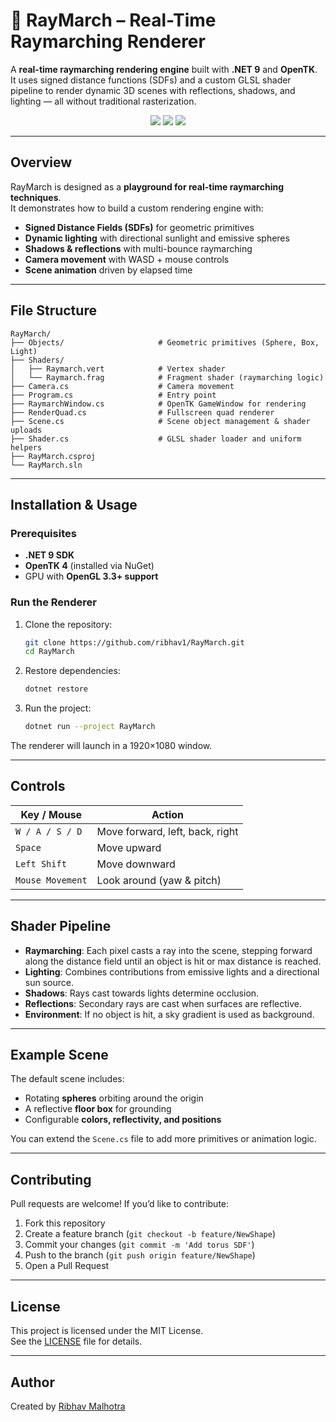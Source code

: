 # 🌠 RayMarch – Real-Time Raymarching Renderer

A **real-time raymarching rendering engine** built with **.NET 9** and **OpenTK**.  
It uses signed distance functions (SDFs) and a custom GLSL shader pipeline to render dynamic 3D scenes with reflections, shadows, and lighting — all without traditional rasterization.

<p align="center">
  <img src="https://img.shields.io/badge/.NET-9.0-purple" />
  <img src="https://img.shields.io/badge/OpenTK-OpenGL_wrapper-green" />
  <img src="https://img.shields.io/badge/License-MIT-yellow" />
</p>

---

## Overview

RayMarch is designed as a **playground for real-time raymarching techniques**.  
It demonstrates how to build a custom rendering engine with:
- **Signed Distance Fields (SDFs)** for geometric primitives
- **Dynamic lighting** with directional sunlight and emissive spheres
- **Shadows & reflections** with multi-bounce raymarching
- **Camera movement** with WASD + mouse controls
- **Scene animation** driven by elapsed time

---

## File Structure

```
RayMarch/
├── Objects/                     # Geometric primitives (Sphere, Box, Light)
├── Shaders/
│   ├── Raymarch.vert            # Vertex shader
│   └── Raymarch.frag            # Fragment shader (raymarching logic)
├── Camera.cs                    # Camera movement
├── Program.cs                   # Entry point
├── RaymarchWindow.cs            # OpenTK GameWindow for rendering
├── RenderQuad.cs                # Fullscreen quad renderer
├── Scene.cs                     # Scene object management & shader uploads
├── Shader.cs                    # GLSL shader loader and uniform helpers
├── RayMarch.csproj
└── RayMarch.sln
```

---

## Installation & Usage

### Prerequisites

- **.NET 9 SDK**
- **OpenTK 4** (installed via NuGet)
- GPU with **OpenGL 3.3+ support**

### Run the Renderer

1. Clone the repository:
   ```bash
   git clone https://github.com/ribhav1/RayMarch.git
   cd RayMarch
   ```

2. Restore dependencies:
   ```bash
   dotnet restore
   ```

3. Run the project:
   ```bash
   dotnet run --project RayMarch
   ```

The renderer will launch in a 1920×1080 window.

---

## Controls

| Key / Mouse        | Action                        |
|--------------------|-------------------------------|
| `W / A / S / D`    | Move forward, left, back, right |
| `Space`            | Move upward                  |
| `Left Shift`       | Move downward                |
| `Mouse Movement`   | Look around (yaw & pitch)    |

---

## Shader Pipeline

- **Raymarching**: Each pixel casts a ray into the scene, stepping forward along the distance field until an object is hit or max distance is reached.  
- **Lighting**: Combines contributions from emissive lights and a directional sun source.  
- **Shadows**: Rays cast towards lights determine occlusion.  
- **Reflections**: Secondary rays are cast when surfaces are reflective.  
- **Environment**: If no object is hit, a sky gradient is used as background.  

---

## Example Scene

The default scene includes:
- Rotating **spheres** orbiting around the origin
- A reflective **floor box** for grounding
- Configurable **colors, reflectivity, and positions**

You can extend the `Scene.cs` file to add more primitives or animation logic.

---

## Contributing

Pull requests are welcome! If you’d like to contribute:
1. Fork this repository
2. Create a feature branch (`git checkout -b feature/NewShape`)
3. Commit your changes (`git commit -m 'Add torus SDF'`)
4. Push to the branch (`git push origin feature/NewShape`)
5. Open a Pull Request

---

## License

This project is licensed under the MIT License.  
See the [LICENSE](LICENSE) file for details.

---

## Author

Created by [Ribhav Malhotra](https://github.com/ribhav1)
